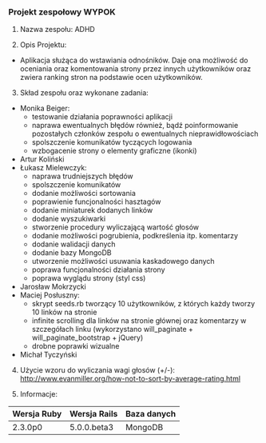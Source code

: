 ### Projekt zespołowy WYPOK
1. Nazwa zespołu: ADHD

2. Opis Projektu:
 - Aplikacja służąca do wstawiania odnośników.
Daje ona możliwość do oceniania oraz komentowania strony
przez innych użytkowników oraz zwiera ranking stron
na podstawie ocen użytkowników.

3. Skład zespołu oraz wykonane zadania:
 - Monika Beiger: 
   - testowanie działania poprawności aplikacji
    - naprawa ewentualnych błędów również, bądź poinformowanie pozostałych członków zespołu o ewentualnych nieprawidłowościach
    - spolszczenie komunikatów tyczących logowania
    - wzbogacenie strony o elementy graficzne (ikonki)
 - Artur Koliński
 - Łukasz Mielewczyk:
   - naprawa trudniejszych błędów
    - spolszczenie komunikatów
    - dodanie możliwości sortowania
    - poprawienie funcjonalności hasztagów
    - dodanie miniaturek dodanych linków
    - dodanie wyszukiwarki
    - stworzenie procedury wyliczającą wartość głosów
    - dodanie możliwości pogrubienia, podkreślenia itp. komentarzy
    - dodanie walidacji danych
    - dodanie bazy MongoDB
    - utworzenie możliwości usuwania kaskadowego danych
    - poprawa funcjonalności działania strony
    - poprawa wyglądu strony (styl css)
 - Jarosław Mokrzycki
 - Maciej Posłuszny:
   - skrypt seeds.rb tworzący 10 użytkowników, z których każdy tworzy 10 linków na stronie
    - infinite scrolling dla linków na stronie głównej oraz komentarzy w szczegółach linku (wykorzystano will_paginate + will_paginate_bootstrap + jQuery)
    - drobne poprawki wizualne
 - Michał Tyczyński

4. Użycie wzoru do wyliczania wagi głosów (+/-):
http://www.evanmiller.org/how-not-to-sort-by-average-rating.html

5. Informacje:
 
|Wersja Ruby|Wersja Rails|Baza danych|
|---|---|---|
|2.3.0p0|5.0.0.beta3|MongoDB|

